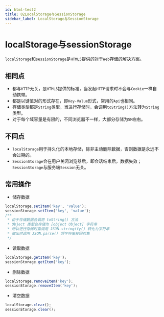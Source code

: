 ```yaml
---
id: html-test2
title: 02LocalStorage与SessionStorage
sidebar_label: LocalStorage与SessionStorage
---
```


# localStorage与sessionStorage
`localStorage`和`sessionStorage`是`HTML5`提供的对于`Web`存储的解决方案。

## 相同点
* 都与`HTTP`无关，是`HTML5`提供的标准，当发起`HTTP`请求时不会与`Cookie`一样自动携带。
* 都是以键值对的形式存在，即`Key-Value`形式，常用的`Api`也相同。
* 存储类型都是`String`类型，当进行存储时，会调用`toString()`方法转为`String`类型。
* 对于每个域容量是有限的，不同浏览器不一样，大部分存储为`5M`左右。

## 不同点
* `localStorage`用于持久化的本地存储，除非主动删除数据，否则数据是永远不会过期的。
* `SessionStorage`会在用户关闭浏览器后，即会话结束后，数据失效；`SessionStorage`与服务端`Session`无关。

## 常用操作

* 储存数据

```javascript
localStorage.setItem('key', 'value');
sessionStorage.setItem('key', 'value');
/**
 * 由于存储数据会调用 toString() 方法
 * Object 类型会存储为 [object Object] 字符串
 * 所以进行存储时需调用 JSON.stringify() 转化为字符串
 * 取出时调用 JSON.parse() 将字符串转回对象
 */
```

* 读取数据

```javascript
localStorage.getItem('key');
sessionStorage.getItem('key');
```

* 删除数据

```javascript
localStorage.removeItem('key');
sessionStorage.removeItem('key');
```

* 清空数据

```javascript
localStorage.clear();
sessionStorage.clear();
```